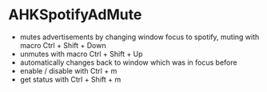 # AHKSpotifyAdMute
- mutes advertisements by changing window focus to spotify, muting with macro Ctrl + Shift + Down
- unmutes with macro Ctrl + Shift + Up
- automatically changes back to window which was in focus before
- enable / disable with Ctrl + m
- get status with Ctrl + Shift + m
